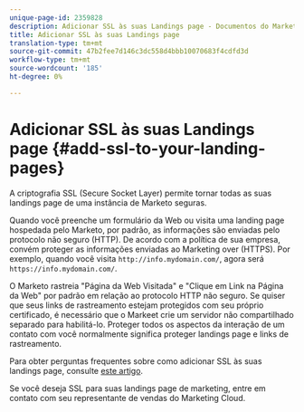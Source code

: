 ```yaml
---
unique-page-id: 2359828
description: Adicionar SSL às suas Landings page - Documentos do Marketing - Documentação do produto
title: Adicionar SSL às suas Landings page
translation-type: tm+mt
source-git-commit: 47b2fee7d146c3dc558d4bbb10070683f4cdfd3d
workflow-type: tm+mt
source-wordcount: '185'
ht-degree: 0%

---
```



# Adicionar SSL às suas Landings page {#add-ssl-to-your-landing-pages}

A criptografia SSL (Secure Socket Layer) permite tornar todas as suas landings page de uma instância de Marketo seguras.

Quando você preenche um formulário da Web ou visita uma landing page hospedada pelo Marketo, por padrão, as informações são enviadas pelo protocolo não seguro (HTTP). De acordo com a política de sua empresa, convém proteger as informações enviadas ao Marketing over (HTTPS). Por exemplo, quando você visita `http://info.mydomain.com/`, agora será `https://info.mydomain.com/`.

O Marketo rastreia &quot;Página da Web Visitada&quot; e &quot;Clique em Link na Página da Web&quot; por padrão em relação ao protocolo HTTP não seguro. Se quiser que seus links de rastreamento estejam protegidos com seu próprio certificado, é necessário que o Markeet crie um servidor não compartilhado separado para habilitá-lo. Proteger todos os aspectos da interação de um contato com você normalmente significa proteger landings page e links de rastreamento.

Para obter perguntas frequentes sobre como adicionar SSL às suas landings page, consulte [este artigo](http://nation.marketo.com/docs/DOC-5612).

Se você deseja SSL para suas landings page de marketing, entre em contato com seu representante de vendas do Marketing Cloud.
